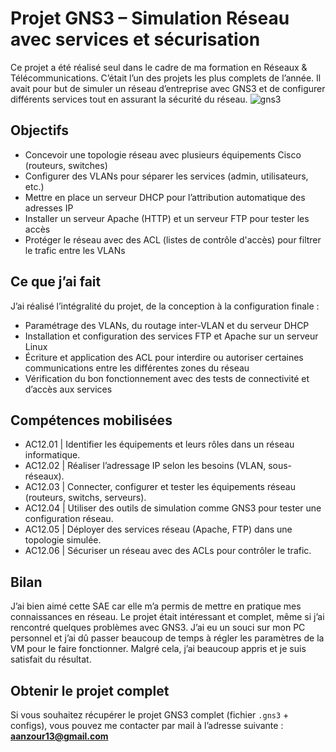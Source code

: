 #  Projet GNS3 – Simulation Réseau avec services et sécurisation

Ce projet a été réalisé seul dans le cadre de ma formation en Réseaux & Télécommunications. C’était l’un des projets les plus complets de l’année. Il avait pour but de simuler un réseau d’entreprise avec GNS3 et de configurer différents services tout en assurant la sécurité du réseau.
![gns3](https://github.com/user-attachments/assets/dc2e3dde-a7f9-48c1-b8c2-4208a555a7fa)
##  Objectifs

- Concevoir une topologie réseau avec plusieurs équipements Cisco (routeurs, switches)
- Configurer des VLANs pour séparer les services (admin, utilisateurs, etc.)
- Mettre en place un serveur DHCP pour l’attribution automatique des adresses IP
- Installer un serveur Apache (HTTP) et un serveur FTP pour tester les accès
- Protéger le réseau avec des ACL (listes de contrôle d'accès) pour filtrer le trafic entre les VLANs

##  Ce que j’ai fait

J’ai réalisé l’intégralité du projet, de la conception à la configuration finale :
- Paramétrage des VLANs, du routage inter-VLAN et du serveur DHCP
- Installation et configuration des services FTP et Apache sur un serveur Linux
- Écriture et application des ACL pour interdire ou autoriser certaines communications entre les différentes zones du réseau
- Vérification du bon fonctionnement avec des tests de connectivité et d’accès aux services

## Compétences mobilisées 
- AC12.01 | Identifier les équipements et leurs rôles dans un réseau informatique.
- AC12.02 | Réaliser l’adressage IP selon les besoins (VLAN, sous-réseaux).
- AC12.03 | Connecter, configurer et tester les équipements réseau (routeurs, switchs, serveurs).
- AC12.04 | Utiliser des outils de simulation comme GNS3 pour tester une configuration réseau.
- AC12.05 | Déployer des services réseau (Apache, FTP) dans une topologie simulée.
- AC12.06 | Sécuriser un réseau avec des ACLs pour contrôler le trafic.



## Bilan 
J’ai bien aimé cette SAE car elle m’a permis de mettre en pratique mes connaissances en réseau. Le projet était intéressant et complet, même si j’ai rencontré quelques problèmes avec GNS3. J’ai eu un souci sur mon PC personnel et j’ai dû passer beaucoup de temps à régler les paramètres de la VM pour le faire fonctionner. Malgré cela, j’ai beaucoup appris et je suis satisfait du résultat.

##  Obtenir le projet complet

Si vous souhaitez récupérer le projet GNS3 complet (fichier `.gns3` + configs), vous pouvez me contacter par mail à l’adresse suivante :  
**aanzour13@gmail.com**

